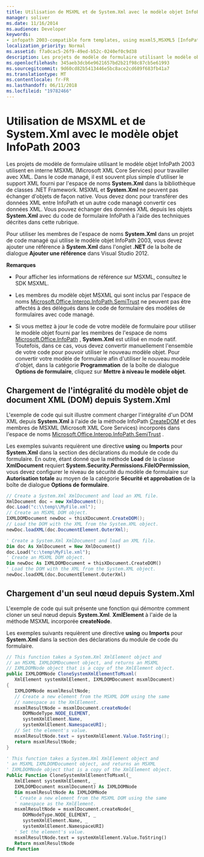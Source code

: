 ```yaml
---
title: Utilisation de MSXML et de System.Xml avec le modèle objet InfoPath 2003
manager: soliver
ms.date: 11/16/2014
ms.audience: Developer
keywords:
- infopath 2003-compatible form templates, using msxml5,MSXML5 [InfoPath 2007],MSXML5 script [InfoPath 2007],InfoPath 2007, using MSXML5
localization_priority: Normal
ms.assetid: f7a0cac5-26f9-49ed-b52c-0240ef0c9d38
description: Les projets de modèle de formulaire utilisant le modèle objet InfoPath 2003 utilisent en interne MSXML (Microsoft XML Core Services) pour travailler avec XML. Dans le code managé, il est souvent plus simple d'utiliser le support XML fourni par l'espace de noms System.Xml dans la bibliothèque de classes .NET Framework. MSXML et System.Xml ne peuvent pas échanger d'objets de façon native. Vous devez donc pour transférer des données XML entre InfoPath et un autre code managé convertir ces données XML. Vous pouvez échanger des données XML depuis les objets System.Xml avec du code de formulaire InfoPath à l'aide des techniques décrites dans cette rubrique.
ms.openlocfilehash: 345aeb3dcb6e9621657bd2b21f98c87cb5e61993
ms.sourcegitcommit: 9d60cd82b5413446e5bc8ace2cd689f683fb41a7
ms.translationtype: MT
ms.contentlocale: fr-FR
ms.lasthandoff: 06/11/2018
ms.locfileid: "19782466"
---
```

# <a name="working-with-msxml-and-systemxml-using-the-infopath-2003-object-model"></a>Utilisation de MSXML et de System.Xml avec le modèle objet InfoPath 2003

Les projets de modèle de formulaire utilisant le modèle objet InfoPath 2003 utilisent en interne MSXML (Microsoft XML Core Services) pour travailler avec XML. Dans le code managé, il est souvent plus simple d'utiliser le support XML fourni par l'espace de noms **System.Xml** dans la bibliothèque de classes .NET Framework. MSXML et **System.Xml** ne peuvent pas échanger d'objets de façon native. Vous devez donc pour transférer des données XML entre InfoPath et un autre code managé convertir ces données XML. Vous pouvez échanger des données XML depuis les objets **System.Xml** avec du code de formulaire InfoPath à l'aide des techniques décrites dans cette rubrique. 
  
Pour utiliser les membres de l'espace de noms **System.Xml** dans un projet de code managé qui utilise le modèle objet InfoPath 2003, vous devez ajouter une référence à **System.Xml** dans l'onglet **.NET** de la boîte de dialogue **Ajouter une référence** dans Visual Studio 2012. 
  
 **Remarques**
  
- Pour afficher les informations de référence sur MSXML, consultez le SDK MSXML.
    
- Les membres du modèle objet MSXML qui sont inclus par l'espace de noms [Microsoft.Office.Interop.InfoPath.SemiTrust](https://msdn.microsoft.com/library/Microsoft.Office.Interop.InfoPath.SemiTrust.aspx) ne peuvent pas être affectés à des délégués dans le code de formulaire des modèles de formulaires avec code managé. 
    
- Si vous mettez à jour le code de votre modèle de formulaire pour utiliser le modèle objet fourni par les membres de l'espace de noms [Microsoft.Office.InfoPath](https://msdn.microsoft.com/library/Microsoft.Office.InfoPath.aspx) , **System.Xml** est utilisé en mode natif. Toutefois, dans ce cas, vous devez convertir manuellement l'ensemble de votre code pour pouvoir utiliser le nouveau modèle objet. Pour convertir votre modèle de formulaire afin d'utiliser le nouveau modèle d'objet, dans la catégorie **Programmation** de la boîte de dialogue **Options de formulaire**, cliquez sur **Mettre à niveau le modèle objet**.
    
## <a name="loading-an-entire-xml-document-object-model-dom-from-systemxml"></a>Chargement de l'intégralité du modèle objet de document XML (DOM) depuis System.Xml

L'exemple de code qui suit illustre comment charger l'intégralité d'un DOM XML depuis **System.Xml** à l'aide de la méthode InfoPath [CreateDOM](https://msdn.microsoft.com/library/Microsoft.Office.Interop.InfoPath.SemiTrust._XDocument2.CreateDOM.aspx) et des membres de MSXML (Microsoft XML Core Services) incorporés dans l'espace de noms [Microsoft.Office.Interop.InfoPath.SemiTrust](https://msdn.microsoft.com/library/Microsoft.Office.Interop.InfoPath.SemiTrust.aspx) . 
  
Les exemples suivants requièrent une directive **using** ou **Imports** pour **System.Xml** dans la section des déclarations du module de code du formulaire. En outre, étant donné que la méthode **Load** de la classe **XmlDocument** requiert **System.Security.Permissions.FileIOPermission**, vous devez configurer le niveau de sécurité du modèle de formulaire sur **Autorisation totale** au moyen de la catégorie **Sécurité et approbation** de la boîte de dialogue **Options de formulaire**. 
  
```cs
// Create a System.Xml XmlDocument and load an XML file.
XmlDocument doc = new XmlDocument();
doc.Load("c:\\temp\\MyFile.xml");
// Create an MSXML DOM object.
IXMLDOMDocument newDoc = thisXDocument.CreateDOM();
// Load the DOM with the XML from the System.XML object.
newDoc.loadXML(doc.DocumentElement.OuterXml);
```

```vb
' Create a System.Xml XmlDocument and load an XML file.
Dim doc As XmlDocument = New XmlDocument()
doc.Load("c:\temp\MyFile.xml");
' Create an MSXML DOM object.
Dim newDoc As IXMLDOMDocument = thisXDocument.CreateDOM()
' Load the DOM with the XML from the System.XML object.
newDoc.loadXML(doc.DocumentElement.OuterXml)
```

## <a name="loading-a-single-node-from-systemxml"></a>Chargement d'un seul nœud depuis System.Xml

L'exemple de code qui suit présente une fonction qui démontre comment cloner un seul nœud depuis **System.Xml**. **XmlElement** à l'aide de la méthode MSXML incorporée **createNode**. 
  
Les exemples suivants requièrent une directive **using** ou **Imports** pour **System.Xml** dans la section des déclarations du module de code du formulaire. 
  
```cs
// This function takes a System.Xml XmlElement object and 
// an MSXML IXMLDOMDocument object, and returns an MSXML 
// IXMLDOMNode object that is a copy of the XmlElement object.
public IXMLDOMNode CloneSystemXmlElementToMsxml(
   XmlElement systemXmlElement, IXMLDOMDocument msxmlDocument)
{
   IXMLDOMNode msxmlResultNode;
   // Create a new element from the MSXML DOM using the same 
   // namespace as the XmlElement.
   msxmlResultNode = msxmlDocument.createNode(
      DOMNodeType.NODE_ELEMENT, 
      systemXmlElement.Name, 
      systemXmlElement.NamespaceURI);
   // Set the element's value.
   msxmlResultNode.text = systemXmlElement.Value.ToString();
   return msxmlResultNode;
}
```

```vb
' This function takes a System.Xml XmlElement object and 
' an MSXML IXMLDOMDocument object, and returns an MSXML 
' IXMLDOMNode object that is a copy of the XmlElement object.
Public Function CloneSystemXmlElementToMsxml(_
   XmlElement systemXmlElement, _
   IXMLDOMDocument msxmlDocument) As IXMLDOMNode
   Dim msxmlResultNode As IXMLDOMNode
   ' Create a new element from the MSXML DOM using the same 
   ' namespace as the XmlElement.
   msxmlResultNode = msxmlDocument.createNode(_
      DOMNodeType.NODE_ELEMENT, _
      systemXmlElement.Name, _
      systemXmlElement.NamespaceURI)
   ' Set the element's value.
   msxmlResultNode.text = systemXmlElement.Value.ToString()
   Return msxmlResultNode
End Function
```


